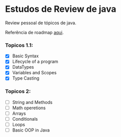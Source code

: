 # Estudos de Review de java

Review pessoal de tópicos de java.

Referência de roadmap [aqui](https://roadmap.sh/java).

### Topicos 1.1:

- [x] Basic Syntax 
- [x] Lifecycle of a program
- [x] DataTypes
- [x] Variables and Scopes
- [x] Type Casting

### Topicos 2:

- [ ] String and Methods
- [ ] Math operetions
- [ ] Arrays
- [ ] Conditionals
- [ ] Loops
- [ ] Basic OOP in Java